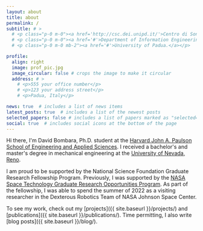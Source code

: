 ```yaml
---
layout: about
title: about
permalink: /
subtitle: # >
  # <p class="p-0 m-0"><a href='http://csc.dei.unipd.it/'>Centro di Sonologia Computazionale</a>.</p>
  # <p class="p-0 m-0"><a href='#'>Department of Information Engineering.</a></p>
  # <p class="p-0 m-0 mb-2"><a href='#'>University of Padua.</a></p>

profile:
  align: right
  image: prof_pic.jpg
  image_circular: false # crops the image to make it circular
  address: # >
    # <p>555 your office number</p>
    # <p>123 your address street</p>
    # <p>Padua, Italy</p>

news: true  # includes a list of news items
latest_posts: true  # includes a list of the newest posts
selected_papers: false # includes a list of papers marked as "selected={true}"
social: true  # includes social icons at the bottom of the page
---
```


Hi there, I'm David Bombara, Ph.D. student at the [Harvard John A. Paulson School of Engineering and Applied Sciences](https://seas.harvard.edu/). I received a bachelor's and master's degree in mechanical engineering at the [University of Nevada, Reno](https://www.unr.edu/).

I am proud to be supported by the National Science Foundation Graduate Research Fellowship Program. Previously, I was supported by the [NASA Space Technology Graduate Research Opportunities Program](https://www.nasa.gov/directorates/spacetech/strg/nstgro). As part of the fellowship, I was able to spend the summer of 2022 as a visiting researcher in the Dexterous Robotics Team of NASA Johnson Space Center.

To see my work, check out my [projects]({{ site.baseurl }}/projects/) and [publications]({{ site.baseurl }}/publications/). Time permitting, I also write [blog posts]({{ site.baseurl }}/blog/).
